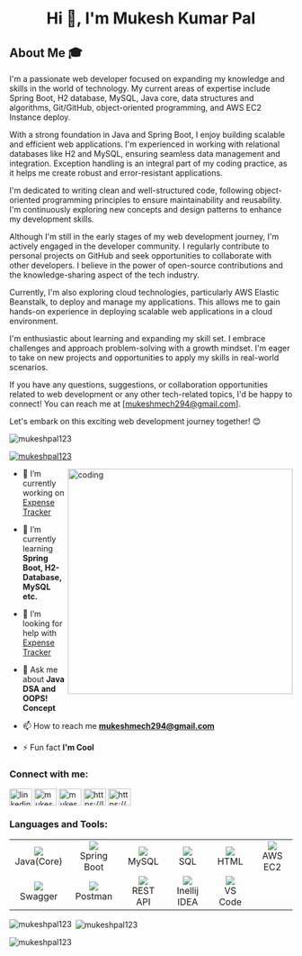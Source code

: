 <h1 align="center">Hi 👋, I'm Mukesh Kumar Pal</h1>

## About Me 🎓

  I'm a passionate web developer focused on expanding my knowledge and skills in the world of technology. My current areas of expertise include Spring Boot, H2 database, MySQL, Java core, data structures and algorithms, Git/GitHub, object-oriented programming, and AWS EC2 Instance deploy.

With a strong foundation in Java and Spring Boot, I enjoy building scalable and efficient web applications. I'm experienced in working with relational databases like H2 and MySQL, ensuring seamless data management and integration. Exception handling is an integral part of my coding practice, as it helps me create robust and error-resistant applications.

I'm dedicated to writing clean and well-structured code, following object-oriented programming principles to ensure maintainability and reusability. I'm continuously exploring new concepts and design patterns to enhance my development skills.

Although I'm still in the early stages of my web development journey, I'm actively engaged in the developer community. I regularly contribute to personal projects on GitHub and seek opportunities to collaborate with other developers. I believe in the power of open-source contributions and the knowledge-sharing aspect of the tech industry.

Currently, I'm also exploring cloud technologies, particularly AWS Elastic Beanstalk, to deploy and manage my applications. This allows me to gain hands-on experience in deploying scalable web applications in a cloud environment.

I'm enthusiastic about learning and expanding my skill set. I embrace challenges and approach problem-solving with a growth mindset. I'm eager to take on new projects and opportunities to apply my skills in real-world scenarios.

If you have any questions, suggestions, or collaboration opportunities related to web development or any other tech-related topics, I'd be happy to connect! You can reach me at [mukeshmech294@gmail.com].

Let's embark on this exciting web development journey together! 😊


<p align="left"> <img src="https://komarev.com/ghpvc/?username=mukeshpal123&label=Profile%20views&color=0e75b6&style=flat" alt="mukeshpal123" /> </p>

<p align="left"> <a href="https://github.com/ryo-ma/github-profile-trophy"><img src="https://github-profile-trophy.vercel.app/?username=mukeshpal123" alt="mukeshpal123" /></a> </p>

<img align="right" alt="coding" width="400" src="https://media2.giphy.com/media/L1R1tvI9svkIWwpVYr/200w.webp">

- 🔭 I’m currently working on [Expense Tracker](https://github.com/Mukeshpal123/Expense-Tracker)

- 🌱 I’m currently learning **Spring Boot, H2-Database, MySQL etc.**

- 🤝 I’m looking for help with [Expense Tracker](https://github.com/Mukeshpal123/Expense-Tracker)

- 💬 Ask me about **Java DSA and OOPS! Concept**

- 📫 How to reach me **mukeshmech294@gmail.com**

- ⚡ Fun fact **I'm Cool**

<h3 align="left">Connect with me:</h3>
<p align="left">
<a href="https://linkedin.com/in/linkedin.com/in/mukesh-pal-917b81264" target="blank"><img align="center" src="https://raw.githubusercontent.com/rahuldkjain/github-profile-readme-generator/master/src/images/icons/Social/linked-in-alt.svg" alt="linkedin.com/in/mukesh-pal-917b81264" height="30" width="40" /></a>
<a href="https://instagram.com/mukeshpal294" target="blank"><img align="center" src="https://raw.githubusercontent.com/rahuldkjain/github-profile-readme-generator/master/src/images/icons/Social/instagram.svg" alt="mukeshpal294" height="30" width="40" /></a>
<a href="https://www.hackerrank.com/mukeshpal1996_p1" target="blank"><img align="center" src="https://raw.githubusercontent.com/rahuldkjain/github-profile-readme-generator/master/src/images/icons/Social/hackerrank.svg" alt="mukeshpal1996_p1" height="30" width="40" /></a>
<a href="https://www.leetcode.com/https://leetcode.com/mukeshpal294/" target="blank"><img align="center" src="https://raw.githubusercontent.com/rahuldkjain/github-profile-readme-generator/master/src/images/icons/Social/leet-code.svg" alt="https://leetcode.com/mukeshpal294/" height="30" width="40" /></a>
<a href="https://auth.geeksforgeeks.org/user/https://auth.geeksforgeeks.org/user/user_scrrc8880wa" target="blank"><img align="center" src="https://raw.githubusercontent.com/rahuldkjain/github-profile-readme-generator/master/src/images/icons/Social/geeks-for-geeks.svg" alt="https://auth.geeksforgeeks.org/user/user_scrrc8880wa" height="30" width="40" /></a>
</p>


<h3 align="left">Languages and Tools:</h3>

<table>
  <tr>
    <td align="center" width="96">
      <a href="#Mukesh-LoGo">
        <img src="https://th.bing.com/th/id/OIP.PZl9YNsOvSdYzlZ537h2_gHaEo?pid=ImgDet&rs=1" />
      </a>
      <br>Java(Core)
    </td>
    <td align="center" width="96">
      <a href="#Mukesh-LoGo">
        <img src="https://tvd12.com/wp-content/uploads/springboot.jpeg" />
      </a>
      <br>Spring Boot
    </td>
    <td align="center" width="96">
      <a href="#Mukesh-LoGo">
        <img src="https://logodownload.org/wp-content/uploads/2016/10/mysql-logo-1.png" />
      </a>
      <br>MySQL
    </td>
    <td align="center" width="96">
    <a href="#Mukesh-LoGo">
    <img src="https://th.bing.com/th/id/R.90871c6822607179f5d2cfd583f4aaeb?rik=Mjq2poldFRqyvw&riu=http%3a%2f%2fwww.hurricanesoftwares.com%2fwp-content%2fuploads%2f2009%2f06%2flogo_sql.gif&ehk=27JxvMmqZFhRjZW6EUR%2bEluINM9IT31PJLg9teQcucY%3d&risl=&pid=ImgRaw&r=0" />
      </a>
      <br>SQL
    </td>
    <td align="center" width="96">
     <a href="#Mukesh-LoGo">
        <img src="https://mpng.subpng.com/20180802/tpl/kisspng-logo-html5-brand-clip-art-%E6%9D%89-%E5%B1%B1-%E8%89%AF-%E9%9B%84-5b62be01b565d5.334247781533197825743.jpg" />
      </a>
      <br>HTML
    </td>
    <td align="center" width="96">
    <a href="#Mukesh-LoGo">
        <img src="https://th.bing.com/th/id/OIP.LJw8aitT6YkTxXt56C5ahAHaEw?pid=ImgDet&rs=1" />
      </a>
      <br>AWS EC2
    </td>
    </tr>
    <tr>
    <td align="center" width="96">
    <a href="#Mukesh-LoGo">
        <img src="https://pbs.twimg.com/profile_images/524354309668872194/4cka4Q7w.png" />
      </a>
      <br>Swagger
    </td>
    <td align="center" width="96">
     <a href="#Mukesh-LoGo">
        <img src="https://th.bing.com/th/id/R.673b1ed375a2b13043c1230afb57f267?rik=NOce5jSRXQkncA&riu=http%3a%2f%2fww1.prweb.com%2fprfiles%2f2018%2f10%2f05%2f15812110%2fpostman-logo-vert-2018.png&ehk=KfSYC3SA2j1%2fKgWiDwcGbPAULQ0LKtnGNNpO1G0xrEQ%3d&risl=&pid=ImgRaw&r=0" />
      </a>
      <br>Postman
    </td>
    <td align="center" width="96">
    <a href="#Mukesh-LoGo">
        <img src="https://d12m9erqbesehq.cloudfront.net/wp-content/uploads/2016/04/30152042/event-smart-rest-api.png" />
      </a>
      <br>REST API
    </td>
    <td align="center" width="96">
    <a href="#Mukesh-LoGo">
        <img src="https://th.bing.com/th/id/R.fe14bec0eac7c73eaf8fa738867e6ff2?rik=%2fWASHqa82355%2bA&riu=http%3a%2f%2fumbrella-soft.com%2fupload%2f500322f3f64863e2112cf19f766ef797.png&ehk=h78ZpRfo1bdsh0%2fZ%2bWniOazCUPqBFGcey9aOJgnjNvQ%3d&risl=&pid=ImgRaw&r=0" />
      </a>
      <br>Inellij IDEA
    </td>
    </td>
    <td align="center"  width="96">
      <a href="#Mukesh-LoGo">
        <img src="https://res.cloudinary.com/practicaldev/image/fetch/s--PmtGWeEE--/c_limit%2Cf_auto%2Cfl_progressive%2Cq_auto%2Cw_880/https://dev-to-uploads.s3.amazonaws.com/uploads/articles/altlbm1vka194t8ke29t.png" />
      </a>
      <br>VS Code
    </td>
  </tr>
</table>

<p><img align="left" src="https://github-readme-stats.vercel.app/api/top-langs?username=mukeshpal123&show_icons=true&locale=en&layout=compact" alt="mukeshpal123" /></p>

<p>&nbsp;<img align="center" src="https://github-readme-stats.vercel.app/api?username=mukeshpal123&show_icons=true&locale=en" alt="mukeshpal123" /></p>

<p><img align="center" src="https://github-readme-streak-stats.herokuapp.com/?user=mukeshpal123&" alt="mukeshpal123" /></p>
